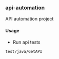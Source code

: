 ### api-automation
API automation project


#### Usage
- Run api tests

```text
test/java/GetAPI
``` 
